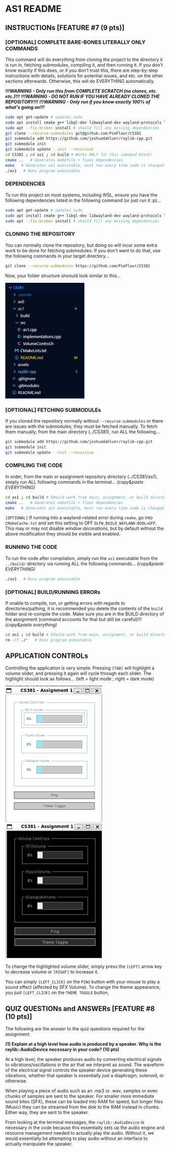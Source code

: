 # AS1 README

## INSTRUCTIONs [FEATURE \#7 (9 pts)]

### [OPTIONAL] COMPLETE BARE-BONES LITERALLY ONLY COMMANDS

This command will do everything from cloning the project to the directory it is run in, fetching submodules, compiling it, and then running it. If you don't know exactly if this does, or if you don't trust this, there are step-by-step instructions with details, solutions for potential issues, and etc. on the other sections afterwards. Otherwise, this will do EVERYTHING automatically. 

***!!!WARNING - Only run this from COMPLETE SCRATCH (no clones, etc. etc.)!!!*** 
***!!!WARNING - DO NOT RUN IF YOU HAVE ALREADY CLONED THE REPOSITORY!!!*** 
***!!!WARNING - Only run if you know exactly 100% of what's going on!!!*** 

```bash
sudo apt get-update # updates sudo
sudo apt install cmake g++ libgl-dev libwayland-dev wayland-protocols libxrandr-dev pkg-config libxkbcommon-dev libxinerama-dev libxcursor-dev libxi-dev mesa-utils build-essential cmake xorg-dev pulseaudio
sudo apt --fix-broken install # should fill any missing dependencies
git clone --recurse-submodules git@github.com:PieFlavr/CS381
git submodule add https://github.com/joshuadahlunr/raylib-cpp.git
git submodule init
git submodule update --init --recursive
cd CS381 ; cd as1 ; cd build # Works ONLY for this command block!
cmake ..   # Generates makefile + fixes dependencies
make   # Generates as1 executable, must run every time code is changed.
./as1   # Runs program executable
```

### DEPENDENCIES

To run this project on most systems, including WSL, ensure you have the following dependencies listed in the following command (or just run it :p)...

```bash
sudo apt get-update # updates sudo
sudo apt install cmake g++ libgl-dev libwayland-dev wayland-protocols libxrandr-dev pkg-config libxkbcommon-dev libxinerama-dev libxcursor-dev libxi-dev mesa-utils build-essential cmake xorg-dev pulseaudio
sudo apt --fix-broken install # should fill any missing dependencies
```

### CLONING THE REPOSITORY

You can normally clone the repository, but doing so will incur some extra work to be done for fetching submodules. If you don't want to do that, use the following commands in your target directory...

```bash
git clone --recurse-submodules https://github.com/PieFlavr/CS381
```

Now, your folder structure shoould look similar to this...

![alt text](../assets/images/folder-example-as1.png)

### [OPTIONAL] FETCHING SUBMODULEs

If you cloned the repository normally without `--recurse-submodules` or there are issues with the submodules, they must be fetched manually.
To fetch them manually, from the main directory (../CS381), run ALL the following...

```bash
git submodule add https://github.com/joshuadahlunr/raylib-cpp.git
git submodule init
git submodule update --init --recursive
```

### COMPILING THE CODE

In order, from the main or assignment repository directory (../CS381/as1), simply run ALL following commands in the terminal...
*(copy&paste EVERYTHING)*
```bash
cd as1 ; cd build # Should work from main, assignment, or build directory... IGNORE ERRORS FROM THIS (accounts for being in either main/assignment/build directory)
cmake ..   # Generates makefile + fixes dependencies
make   # Generates as1 executable, must run every time code is changed.
```

`[OPTIONAL]` If running into a wayland-related error during `cmake`, go into `CMakeCache.txt` and set this setting to OFF `GLFW_BUILD_WAYLAND:BOOL=OFF`.
This may or may not disable *window decorations*, but by default without the above modification they should be visible and enabled.

### RUNNING THE CODE

To run the code after compilation, simply run the `as1` executable from the `../build/` directory via running ALL the following commands...
*(copy&paste EVERYTHING)*
```bash
./as1   # Runs program executable
```

### [OPTIONAL] BUILD/RUNNING ERRORs

If unable to compile, run, or getting errors with regards to directories/pathing, it is recommended you delete the contents of the `build` folder and re-compile the code. Make sure you are in the BUILD directory of the assignment (command accounts for that but still be careful)!!!
*(copy&paste everything)*
```bash
cd as1 ; cd build # Should work from main, assignment, or build directory... IGNORE ERRORS FROM THIS (accounts for being in either main/assignment/build directory)
rm -rf ./*   # Runs program executable
```

## APPLICATION CONTROLs

Controlling the application is very simple.
Pressing `[TAB]` will highlight a volume slider, and pressing it again will cycle through each slider. The highlight should look as follows...
(left = light mode ; right = dark mode)

![alt text](../assets/images/cs1-light-highlight-example.png)   ![alt text](../assets/images/cs1-dark-highlight-example.png)

To change the highlighted volume slider, simply press the `[LEFT]` arrow key to decrease volume or `[RIGHT]` to increase it. 

You can simply `[LEFT_CLICK]` on the `PING` button with your mouse to play a sound effect (affected by SFX Volume).
To change the theme appearance, you just `[LEFT_CLICK]` on the `THEME TOGGLE` button,

## QUIZ QUESTIONs and ANSWERs [FEATURE \#8 (10 pts)]

The following are the answer to the quiz questions required for the assignment.

**(1) Explain at a high level how audio is produced by a speaker. Why is the raylib::AudioDevice necessary in your code? (10 pts)**

At a high level, the speaker produces audio by converting electrical signals to vibrations/oscillations in the air that we interpret as sound. The waveform of the electrical signal controls the speaker device generating these vibrations, whether that speaker is essentially just a diaphragm, solenoid, or otherwise. 

When playing a piece of audio such as an .mp3 or .wav, samples or even chunks of samples are sent to the speaker. For smaller more immediate sound bites (SFX), these can be loaded into RAM for speed, but longer files (Music) they can be streamed from the disk to the RAM instead in chunks. Either way, they are sent to the speaker. 

From looking at the terminal messages, the `raylib::AudioDevice` is necessary in the code because this essentially sets up the audio engine and resource management needed to actually play the audio. Without it, we would essentially be attempting to play audio without an interface to actually manipulate the speaker. 
